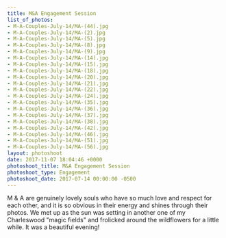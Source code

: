 ```yaml
---
title: M&A Engagement Session
list_of_photos:
- M-A-Couples-July-14/MA-(44).jpg
- M-A-Couples-July-14/MA-(2).jpg
- M-A-Couples-July-14/MA-(5).jpg
- M-A-Couples-July-14/MA-(8).jpg
- M-A-Couples-July-14/MA-(9).jpg
- M-A-Couples-July-14/MA-(14).jpg
- M-A-Couples-July-14/MA-(15).jpg
- M-A-Couples-July-14/MA-(18).jpg
- M-A-Couples-July-14/MA-(20).jpg
- M-A-Couples-July-14/MA-(21).jpg
- M-A-Couples-July-14/MA-(22).jpg
- M-A-Couples-July-14/MA-(24).jpg
- M-A-Couples-July-14/MA-(35).jpg
- M-A-Couples-July-14/MA-(36).jpg
- M-A-Couples-July-14/MA-(37).jpg
- M-A-Couples-July-14/MA-(38).jpg
- M-A-Couples-July-14/MA-(42).jpg
- M-A-Couples-July-14/MA-(46).jpg
- M-A-Couples-July-14/MA-(51).jpg
- M-A-Couples-July-14/MA-(56).jpg
layout: photoshoot
date: 2017-11-07 18:04:46 +0000
photoshoot_title: M&A Engagement Session
photoshoot_type: Engagement
photoshoot_date: 2017-07-14 00:00:00 -0500
---
```

M & A are genuinely lovely souls who have so much love and respect for each other, and it is so obvious in their energy and shines through their photos. We met up as the sun was setting in another one of my Charleswood "magic fields" and frolicked around the wildflowers for a little while. It was a beautiful evening!